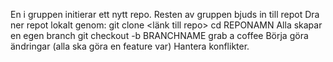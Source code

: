 En i gruppen initierar ett nytt repo.
Resten av gruppen bjuds in till repot
Dra ner repot lokalt genom: 
git clone <länk till repo>
cd REPONAMN
Alla skapar en egen branch
git checkout -b BRANCHNAME
grab a coffee
Börja göra ändringar (alla ska göra en feature var)
Hantera konflikter. 
